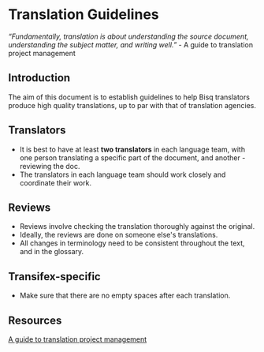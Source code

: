# Translation Guidelines

*“Fundamentally, translation is about understanding the source document, understanding the subject matter, and writing well.”* 
                                                                                 - A guide to translation project management

## Introduction
The aim of this document is to establish guidelines to help Bisq translators produce high quality translations, up to par with that of translation agencies.

## Translators
- It is best to have at least **two translators** in each language team, with one person translating a specific part of the document, and another - reviewing the doc.
- The translators in each language team should work closely and coordinate their work.

## Reviews
- Reviews involve checking the translation thoroughly against the original.
- Ideally, the reviews are done on someone else's translations.
- All changes in terminology need to be consistent throughout the text, and in the glossary. 

## Transifex-specific
- Make sure that there are no empty spaces after each translation.

## Resources
[A guide to translation project management](https://courses.comet.ucar.edu/pluginfile.php/27060/mod_resource/content/12/GuideToTranslationManagement_V1a_02102017_final.pdf)

